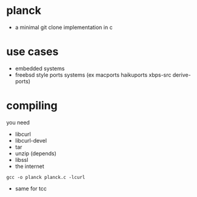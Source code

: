 # planck

- a minimal git clone implementation in c

# use cases

- embedded systems
- freebsd style ports systems (ex macports haikuports xbps-src derive-ports)

# compiling

you need 

- libcurl
- libcurl-devel
- tar
- unzip (depends)
- libssl
- the internet

``gcc -o planck planck.c -lcurl``

- same for tcc  
